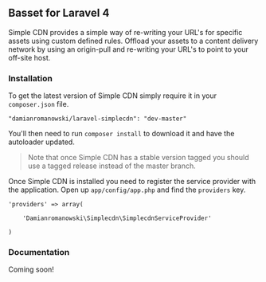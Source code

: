 ## Basset for Laravel 4

Simple CDN provides a simple way of re-writing your URL's for specific assets using custom defined rules.
Offload your assets to a content delivery network by using an origin-pull and re-writing your URL's to point to your off-site host.

### Installation

To get the latest version of Simple CDN simply require it in your `composer.json` file.

~~~
"damianromanowski/laravel-simplecdn": "dev-master"
~~~

You'll then need to run `composer install` to download it and have the autoloader updated.

> Note that once Simple CDN has a stable version tagged you should use a tagged release instead of the master branch.

Once Simple CDN is installed you need to register the service provider with the application. Open up `app/config/app.php` and find the `providers` key.

~~~
'providers' => array(
    
    'Damianromanowski\Simplecdn\SimplecdnServiceProvider'

)
~~~

### Documentation

Coming soon!
